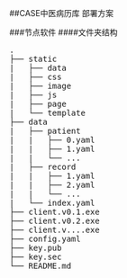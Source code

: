##CASE中医病历库
部署方案

###节点软件
####文件夹结构
<pre>
.
├── static
|   ├── data
|   ├── css
|   ├── image
|   ├── js
|   ├── page
|   └── template
├── data  
|   ├── patient
|   |   ├── 0.yaml
|   |   ├── 1.yaml
|   |   └── ...
|   ├── record
|   |   ├── 1.yaml
|   |   ├── 2.yaml
|   |   └── ...
|   └── index.yaml
├── client.v0.1.exe
├── client.v0.2.exe
├── client.v....exe
├── config.yaml
├── key.pub
├── key.sec
└── README.md
</pre>

